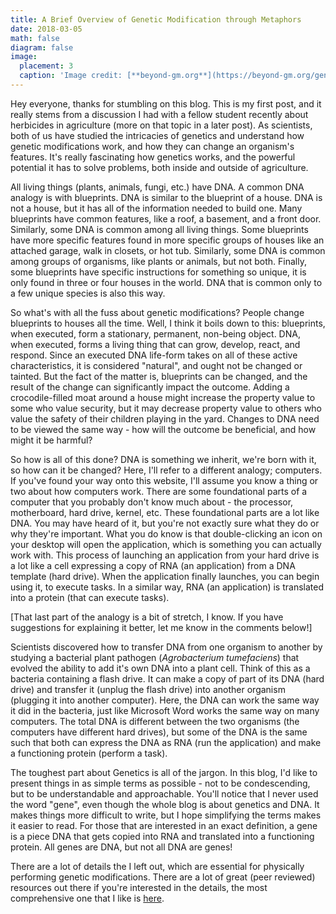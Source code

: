 ```yaml
---
title: A Brief Overview of Genetic Modification through Metaphors
date: 2018-03-05
math: false
diagram: false
image:
  placement: 3
  caption: 'Image credit: [**beyond-gm.org**](https://beyond-gm.org/gene-editing-a-gmo-by-any-other-name/)'
---
```


Hey everyone, thanks for stumbling on this blog. This is my first post, and it really stems from a discussion I had with a fellow student recently about herbicides in agriculture (more on that topic in a later post). As scientists, both of us have studied the intricacies of genetics and understand how genetic modifications work, and how they can change an organism's features. It's really fascinating how genetics works, and the powerful potential it has to solve problems, both inside and outside of agriculture. 

All living things (plants, animals, fungi, etc.) have DNA. A common DNA analogy is with blueprints. DNA is similar to the blueprint of a house. DNA is not a house, but it has all of the information needed to build one. Many blueprints have common features, like a roof, a basement, and a front door. Similarly, some DNA is common among all living things. Some blueprints have more specific features found in more specific groups of houses like an attached garage, walk in closets, or hot tub. Similarly, some DNA is common among groups of organisms, like plants or animals, but not both. Finally, some blueprints have specific instructions for something so unique, it is only found in three or four houses in the world. DNA that is common only to a few unique species is also this way.

So what's with all the fuss about genetic modifications? People change blueprints to houses all the time. Well, I think it boils down to this: blueprints, when executed,  form a stationary, permanent, non-being object. DNA, when executed, forms a living thing that can grow, develop, react, and respond. Since an executed DNA life-form takes on all of these active characteristics, it is considered "natural", and ought not be changed or tainted. But the fact of the matter is, blueprints can be changed, and the result of the change can significantly impact the outcome. Adding a crocodile-filled moat around a house might increase the property value to some who value security, but it may decrease property value to others who value the safety of their children playing in the yard. Changes to DNA need to be viewed the same way - how will the outcome be beneficial, and how might it be harmful?

So how is all of this done? DNA is something we inherit, we're born with it, so how can it be changed? Here, I'll refer to a different analogy; computers. If you've found your way onto this website, I'll assume you know a thing or two about how computers work. There are some foundational parts of a computer that you probably don't know much about - the processor, motherboard, hard drive, kernel, etc. These foundational parts are a lot like DNA. You may have heard of it, but you're not exactly sure what they do or why they're important. What you do know is that double-clicking an icon on your desktop will open the application, which is something you can actually work with. This process of launching an application from your hard drive is a lot like a cell expressing a copy of RNA (an application) from a DNA template (hard drive). When the application finally launches, you can begin using it, to execute tasks. In a similar way, RNA (an application) is translated into a protein (that can execute tasks). 

[That last part of the analogy is a bit of stretch, I know. If you have suggestions for explaining it better, let me know in the comments below!]

Scientists discovered how to transfer DNA from one organism to another by studying a bacterial plant pathogen (_Agrobacterium tumefaciens_) that evolved the ability to add it's own DNA into a plant cell. Think of this as a bacteria containing a flash drive. It can make a copy of part of its DNA (hard drive) and transfer it (unplug the flash drive) into another organism (plugging it into another computer). Here, the DNA can work the same way it did in the bacteria, just like Microsoft Word works the same way on many computers. The total DNA is different between the two organisms (the computers have different hard drives), but some of the DNA is the same such that both can express the DNA as RNA (run the application) and make a functioning protein (perform a task).

The toughest part about Genetics is all of the jargon. In this blog, I'd like to present things in as simple terms as possible - not to be condescending, but to be understandable and approachable. You'll notice that I never used the word "gene", even though the whole blog is about genetics and DNA. It makes things more difficult to write, but I hope simplifying the terms makes it easier to read. For those that are interested in an exact definition, a gene is a piece DNA that gets copied into RNA and translated into a functioning protein. All genes are DNA, but not all DNA are genes!

There are a lot of details the I left out, which are essential for physically performing genetic modifications. There are a lot of great (peer reviewed) resources out there if you're interested in the details, the most comprehensive one that I like is [here](https://www.ncbi.nlm.nih.gov/pmc/articles/PMC150518/). 

